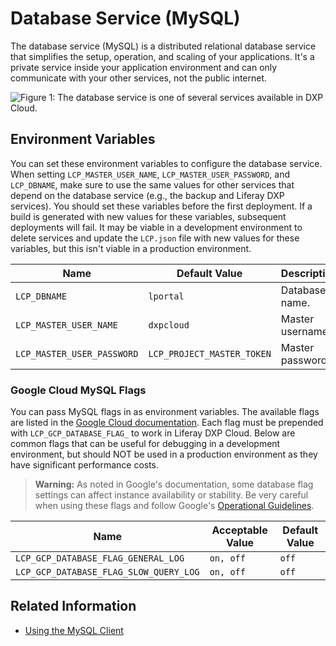 # Database Service (MySQL)

The database service (MySQL) is a distributed relational database service that simplifies the setup, operation, and scaling of your applications. It's a private service inside your application environment and can only communicate with your other services, not the public internet.

![Figure 1: The database service is one of several services available in DXP Cloud.](./database-service/images/01.png)

## Environment Variables

You can set these environment variables to configure the database service. When setting `LCP_MASTER_USER_NAME`, `LCP_MASTER_USER_PASSWORD`, and `LCP_DBNAME`, make sure to use the same values for other services that depend on the database service (e.g., the backup and Liferay DXP services). You should set these variables before the first deployment. If a build is generated with new values for these variables, subsequent deployments will fail. It may be viable in a development environment to delete services and update the `LCP.json` file with new values for these variables, but this isn't viable in a production environment.

Name                       | Default Value              | Description      |
-------------------------- | -------------------------- | ---------------- |
`LCP_DBNAME`               | `lportal`                  | Database name.   |
`LCP_MASTER_USER_NAME`     | `dxpcloud`                 | Master username. |
`LCP_MASTER_USER_PASSWORD` | `LCP_PROJECT_MASTER_TOKEN` | Master password. |

### Google Cloud MySQL Flags

You can pass MySQL flags in as environment variables. The available flags are listed in the
[Google Cloud documentation](https://cloud.google.com/sql/docs/mysql/flags). Each flag must be prepended with `LCP_GCP_DATABASE_FLAG_` to work in Liferay DXP Cloud. Below are common flags that can be useful for debugging in a development environment, but should NOT be used in a production environment as they have significant performance costs.

> **Warning:** As noted in Google's documentation, some database flag settings can affect instance availability or stability. Be very careful when using these flags and follow Google's [Operational Guidelines](https://cloud.google.com/sql/docs/mysql/operational-guidelines).

Name                                   | Acceptable Value | Default Value |
-------------------------------------- | ---------------- | ------------- |
`LCP_GCP_DATABASE_FLAG_GENERAL_LOG`    | `on, off`        | `off`         |
`LCP_GCP_DATABASE_FLAG_SLOW_QUERY_LOG` | `on, off`        | `off`         |

## Related Information

* [Using the MySQL Client](../using-the-liferay-dxp-service/using-the-mysql-client.md)